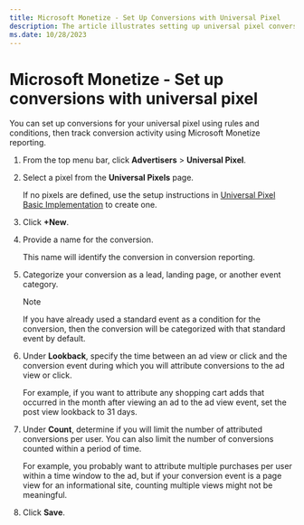 ```yaml
---
title: Microsoft Monetize - Set Up Conversions with Universal Pixel
description: The article illustrates setting up universal pixel conversions with rules, conditions, and Microsoft Monetize reporting for effective conversion tracking.
ms.date: 10/28/2023
---
```


# Microsoft Monetize - Set up conversions with universal pixel

You can set up conversions for your universal pixel using rules and conditions, then track conversion activity using Microsoft Monetize reporting.

1. From the top menu bar, click **Advertisers** \> **Universal Pixel**.
1. Select a pixel from the **Universal Pixels** page.
   
   If no pixels are defined, use the setup instructions in [Universal Pixel Basic Implementation](universal-pixel-basic-implementation.md) to create one.
1. Click **+New**.
1. Provide a name for the conversion.

   This name will identify the conversion in conversion reporting.
1. Categorize your conversion as a lead, landing page, or another event category.

    > [!NOTE]
    > If you have already used a standard event as a condition for the conversion, then the conversion will be categorized with that standard event by default.
1. Under **Lookback**, specify the time between an ad view or click and the conversion event during which you will attribute conversions to the ad view or click.

   For example, if you want to attribute any shopping cart adds that occurred in the month after viewing an ad to the ad view event, set the post view lookback to 31 days.
1. Under **Count**, determine if you will limit the number of attributed conversions per user. You can also limit the number of conversions counted within a period of time.

   For example, you probably want to attribute multiple purchases per user within a time window to the ad, but if your conversion event is a page view for an informational site, counting multiple views might not be meaningful.
1. Click **Save**.
